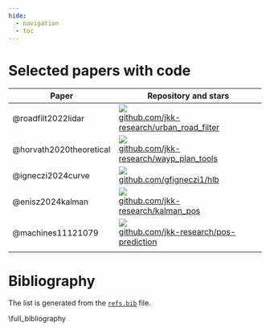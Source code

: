 ```yaml
---
hide:
  - navigation
  - toc
---
```


# Selected papers with code


| Paper                   | Repository and stars|
|-------------------------|---------------------|
| @roadfilt2022lidar      | [![](https://img.shields.io/github/stars/jkk-research/urban_road_filter)<br/>github.com/jkk-research/urban_road_filter](https://github.com/jkk-research/urban_road_filter)
| @horvath2020theoretical | [![](https://img.shields.io/github/stars/jkk-research/wayp_plan_tools)<br/>github.com/jkk-research/wayp_plan_tools](https://github.com/jkk-research/wayp_plan_tools)
| @igneczi2024curve       | [![](https://img.shields.io/github/stars/gfigneczi1/hlb)<br/>github.com/gfigneczi1/hlb](https://github.com/gfigneczi1/hlb)
| @enisz2024kalman        | [![](https://img.shields.io/github/stars/jkk-research/kalman_pos)<br/>github.com/jkk-research/kalman_pos](https://github.com/jkk-research/kalman_pos)
| @machines11121079       | [![](https://img.shields.io/github/stars/jkk-research/pos-prediction)<br/>github.com/jkk-research/pos-prediction](https://github.com/jkk-research/pos-prediction)
|<img width=200/>|<img width=600/>




# Bibliography

The list is generated from the [`refs.bib`](https://github.com/jkk-research/jkk-research.github.io/blob/master/refs.bib) file.


\full_bibliography





